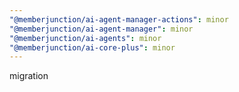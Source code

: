 ```yaml
---
"@memberjunction/ai-agent-manager-actions": minor
"@memberjunction/ai-agent-manager": minor
"@memberjunction/ai-agents": minor
"@memberjunction/ai-core-plus": minor
---
```


migration
